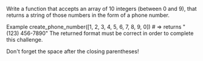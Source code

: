 Write a function that accepts an array of 10 integers (between 0 and 9), that returns a string of those numbers in the form of a phone number.

Example
create_phone_number([1, 2, 3, 4, 5, 6, 7, 8, 9, 0]) # => returns "(123) 456-7890"
The returned format must be correct in order to complete this challenge.

Don't forget the space after the closing parentheses!